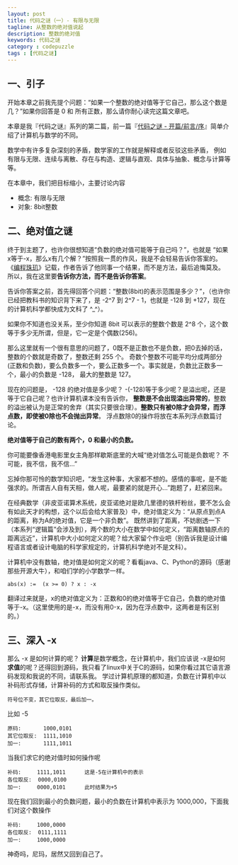```yaml
---
layout: post
title: 代码之谜（一）- 有限与无限
tagline: 从整数的绝对值说起
description: 整数的绝对值
keywords: 代码之谜
category : codepuzzle
tags : [代码之谜]
---
```


## 一、引子

开始本章之前我先提个问题：“如果一个整数的绝对值等于它自己，那么这个数是几？”如果你回答是 0 和 所有正数，那么请你耐心读完这篇文章吧。

本章是我『代码之谜』系列的第二篇，前一篇『[代码之谜 - 开篇/前言/序](http://justjavac.com/codepuzzle/2012/09/25/codepuzzle-introduction.html)』简单介绍了计算机与数学的不同。

数学中有许多复杂深刻的矛盾，数学家的工作就是解释或者反驳这些矛盾，
例如有限与无限、连续与离散、存在与构造、逻辑与直观、具体与抽象、概念与计算等等。

在本章中，我们把目标缩小，主要讨论内容

<ul>
<li>概念: 有限与无限</li>
<li>对象: 8bit整数</li>
</ul>

## 二、绝对值之谜

终于到主题了，也许你很想知道“负数的绝对值可能等于自己吗？”，也就是 “如果x等于-x，那么x有几个解？”按照我一贯的作风，我是不会轻易告诉你答案的。
《[编程珠玑](http://t.cn/zlTj6tz)》记载，作者告诉了他同事一个结果，而不是方法，最后追悔莫及。
所以，我在这里要**告诉你方法，而不是告诉你答案**。

告诉你答案之前，首先得回答个问题：“整数(8bit)的表示范围是多少？”，（也许你已经把教科书的知识背下来了，是 -2^7 到 2^7 - 1，也就是 -128 到 +127，现在的计算机科学都快成为文科了 ^\_^）。

如果你不知道也没关系，至少你知道 8bit 可以表示的整数个数是 2^8 个，这个数等于多少无所谓，但是，它一定是个偶数(256)。

那么这里就有一个很有意思的问题了，0既不是正数也不是负数，把0去掉的话，整数的个数就是奇数了，整数还剩 255 个。
奇数个整数不可能平均分成两部分(正数和负数)，要么负数多一个，要么正数多一个。事实就是，负数比正数多一个，最小的负数是 -128， 最大的整数是 127。

现在的问题是， -128 的绝对值是多少呢？ -(-128)等于多少呢？是溢出呢，还是等于它自己呢？也许计算机课本没有告诉你，
**整数是不会出现溢出异常的**，整数的溢出被认为是正常的舍弃（其实只要很合理）。**整数只有被0除才会异常，而浮点数，即使被0除也不会抛出异常**。
浮点数除0的操作将放在本系列浮点数篇讨论。

**绝对值等于自己的数有两个，0 和最小的负数。**

你可能要像香港电影里女主角那样歇斯底里的大喊“绝对值怎么可能是负数呢？ 不可能，我不信，我不信…”

忘掉你那可怜的数学知识吧，“发生这种事，大家都不想的。感情的事呢，是不能强求的。所谓吉人自有天相，做人呢，最要紧的就是开心…”跑题了，赶紧回来。

在经典数学（非皮亚诺算术系统，皮亚诺绝对是欧几里德的铁杆粉丝，要不怎么会有如此天才的构想，这个以后会给大家普及）中，绝对值定义为：“从原点到点A的距离，称为A的绝对值，它是一个非负数”。
既然讲到了距离，不妨剧透一下（本系列“逻辑篇”会涉及到），两个数的大小在数学中如何定义，“距离数轴原点的距离远近”，计算机中大小如何定义的呢？给大家留个作业吧（别告诉我是设计编程语言或者设计电脑的科学家规定的，计算机科学绝对不是文科）。

计算机中没有数轴，绝对值是如何定义的呢？看看java、C、Python的源码（感谢那些开源大牛），和咱们学的小学数学一样。

    abs(x) :=  (x >= 0) ? x : -x

翻译过来就是，x的绝对值定义为：正数和0的绝对值等于它自己，负数的绝对值等于-x。（这里使用的是-x，而没有用0-x，因为在浮点数中，这两者是有区别的。）

## 三、深入 -x

那么 -x 是如何计算的呢？ **计算**是数学概念，在计算机中，我们应该说 -x是如何**求值**的呢？还得回到源码，我只看了linux中关于C的源码，如果你看过其它语言源码发现和我说的不同，请联系我。
学过计算机原理的都知道，负数在计算机中以补码形式存储，计算补码的方式和取反操作类似。

    符号位不变，其它位取反，最后加一。

比如 -5

    原码:       1000,0101
    其它位取反:  1111,1010
    加一:       1111,1011

当我们求它的绝对值时如何操作呢

    补码:     1111,1011      这是-5在计算机中的表示
    各位取反:  0000,0100
    加一:     0000,0101      此时结果为+5

现在我们回到最小的负数问题，最小的负数在计算机中表示为 1000,000，下面我们对这个数操作

    补码:     1000,0000
    各位取反:  0111,1111
    加一:     1000,0000

神奇吗，尼玛，居然又回到自己了。
